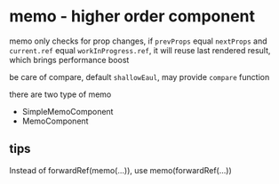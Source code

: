 # memo - higher order component

memo only checks for prop changes, if `prevProps` equal `nextProps` and `current.ref` equal `workInProgress.ref`, it will reuse last rendered result, which brings performance boost

be care of compare, default `shallowEaul`, may provide `compare` function

there are two type of memo
* SimpleMemoComponent
* MemoComponent

## tips
Instead of forwardRef(memo(...)), use memo(forwardRef(...))
